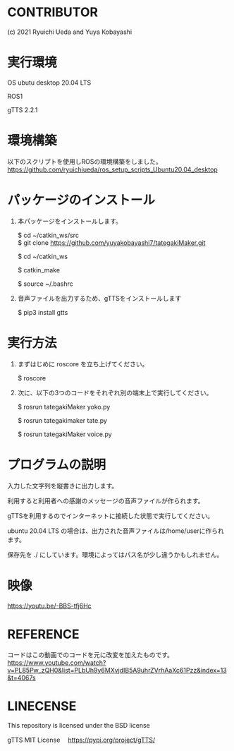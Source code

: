 # CONTRIBUTOR
(c) 2021 Ryuichi Ueda and Yuya Kobayashi

# 実行環境
  OS ubutu desktop 20.04 LTS
  
  ROS1
  
  gTTS 2.2.1
  
# 環境構築

以下のスクリプトを使用しROSの環境構築をしました。
https://github.com/ryuichiueda/ros_setup_scripts_Ubuntu20.04_desktop

# パッケージのインストール

1. 本パッケージをインストールします。  
  
    $ cd ~/catkin_ws/src  
    $ git clone  https://github.com/yuyakobayashi7/tategakiMaker.git
    
    $ cd ~/catkin_ws
    
    $ catkin_make
    
    $ source ~/.bashrc
  
2. 音声ファイルを出力するため、gTTSをインストールします

   $ pip3 install gtts
   
# 実行方法

1. まずはじめに roscore を立ち上げてください。

    $ roscore

2. 次に、以下の3つのコードをそれぞれ別の端末上で実行してください。
    
    $ rosrun tategakiMaker yoko.py
    
    $ rosrun tategakimaker tate.py
    
    $ rosrun tategakiMaker voice.py
    
# プログラムの説明

  入力した文字列を縦書きに出力します。
  
  利用すると利用者への感謝のメッセージの音声ファイルが作られます。
  
  gTTSを利用するのでインターネットに接続した状態で実行してください。
  
  ubuntu 20.04 LTS の場合は、出力された音声ファイルは/home/userに作られます。
  
  保存先を ./ にしています。環境によってはパス名が少し違うかもしれません。
  

# 映像
 https://youtu.be/-BBS-tfj6Hc
 
 
# REFERENCE
  
  コードはこの動画でのコードを元に改変を加えたものです。
  https://www.youtube.com/watch?v=PL85Pw_zQH0&list=PLbUh9y6MXvjdIB5A9uhrZVrhAaXc61Pzz&index=13&t=4067s

   
# LINECENSE

This repository is licensed under the BSD license

gTTS MIT License　
https://pypi.org/project/gTTS/
